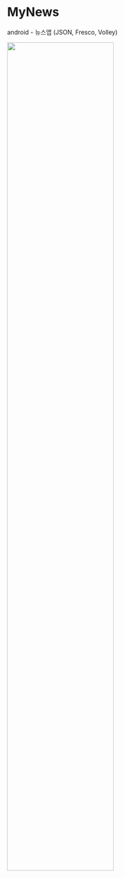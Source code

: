 # MyNews
android - 뉴스앱 (JSON, Fresco, Volley)

<img src="https://user-images.githubusercontent.com/37360089/75093855-fcb8a180-55c8-11ea-8bfe-e877235a393f.png" width = "70%"></img>
